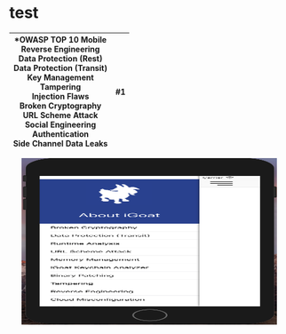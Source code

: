 # test


| *OWASP TOP 10 Mobile </br> Reverse Engineering </br> Data Protection (Rest) </br> Data Protection (Transit) </br> Key Management </br> Tampering </br> Injection Flaws </br> Broken Cryptography </br> URL Scheme Attack </br> Social Engineering </br> Authentication </br> Side Channel Data Leaks</br>  | #1  | 
| :-----: | :-: | 


<p align="center">
  <img width="460" height="300" src="https://raw.githubusercontent.com/swaroopsy/test/master/iGoat1.png">
</p>
